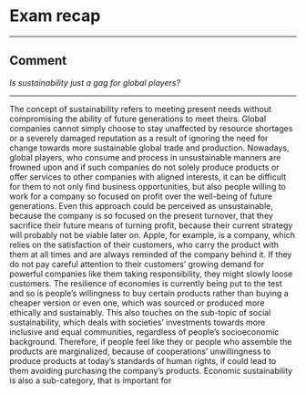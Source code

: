 # Exam recap
___
## Comment
*Is sustainability just a gag for global players?*
___
The concept of sustainability refers to meeting present needs without compromising the ability of future generations to meet theirs.
Global companies cannot simply choose to stay unaffected by resource shortages or a severely damaged reputation as a result of ignoring the need for change towards more sustainable global trade and production.
Nowadays, global players, who consume and process in unsustainable manners are frowned upon and if such companies do not solely produce products or offer services to other companies with aligned interests, it can be difficult for them to not only find business opportunities, but also people willing to work for a company so focused on profit over the well-being of future generations. 
Even this approach could be perceived as unsustainable, because the company is so focused on the present turnover, that they sacrifice their future means of turning profit, because their current strategy will probably not be viable later on.
Apple, for example, is a company, which relies on the satisfaction of their customers, who carry the product with them at all times and are always reminded of the company behind it.
If they do not pay careful attention to their customers’ growing demand for powerful companies like them taking responsibility, they might slowly loose customers.
The resilience of economies is currently being put to the test and so is people’s willingness to buy certain products rather than buying a cheaper version or even one, which was sourced or produced more ethically and sustainably.
This also touches on the sub-topic of social sustainability, which deals with societies’ investments towards more inclusive and equal communities, regardless of people’s socioeconomic background. Therefore, if people feel like they or people who assemble the products are marginalized, because of cooperations’ unwillingness to produce products at today’s standards of human rights, if could lead to them avoiding purchasing the company’s products.
Economic sustainability is also a sub-category, that is important for 